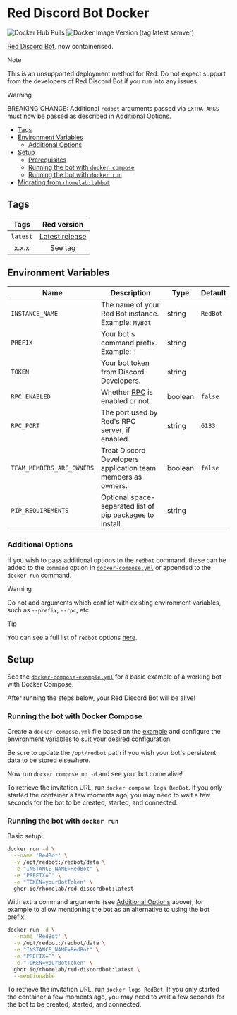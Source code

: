 # Red Discord Bot Docker

![Docker Hub Pulls](https://img.shields.io/docker/pulls/rhomelab/red-discordbot?logo=docker&label=docker%20hub%20pulls&style=for-the-badge)
![Docker Image Version (tag latest semver)](https://img.shields.io/docker/v/rhomelab/red-discordbot/latest?label=red%20version&logo=discord&style=for-the-badge)

[Red Discord Bot](https://discord.red), now containerised.

> [!NOTE]  
> This is an unsupported deployment method for Red. Do not expect support from the developers of Red Discord Bot if you run into any issues.

> [!WARNING]  
> BREAKING CHANGE: Additional `redbot` arguments passed via `EXTRA_ARGS` must now be passed as described in [Additional Options](#additional-options).

* [Tags](#tags)
* [Environment Variables](#environment-variables)
  * [Additional Options](#additional-options)
* [Setup](#setup)
  * [Prerequisites](#prerequisites)
  * [Running the bot with `docker compose`](#running-the-bot-with-docker-compose)
  * [Running the bot with `docker run`](#running-the-bot-with-docker-run)
* [Migrating from `rhomelab:labbot`](#migrating-from-rhomelablabbot)

## Tags

|   **Tags**   |                                  **Red version**                                 |
|:------------:|:--------------------------------------------------------------------------------:|
| `latest`     | [Latest release](https://github.com/Cog-Creators/Red-DiscordBot/releases/latest) |
| x.x.x        | See tag                                                                          |

## Environment Variables

| Name                      | Description                                                                             | Type    | Default  |
|---------------------------|-----------------------------------------------------------------------------------------|---------|----------|
| `INSTANCE_NAME`           | The name of your Red Bot instance.<br>Example: `MyBot`                                  | string  | `RedBot` |
| `PREFIX`                  | Your bot's command prefix.<br>Example: `!`                                              | string  |          |
| `TOKEN`                   | Your bot token from Discord Developers.                                                 | string  |          |
| `RPC_ENABLED`             | Whether [RPC](https://docs.discord.red/en/stable/framework_rpc.html) is enabled or not. | boolean | `false`  |
| `RPC_PORT`                | The port used by Red's RPC server, if enabled.                                          | string  | `6133`   |
| `TEAM_MEMBERS_ARE_OWNERS` | Treat Discord Developers application team members as owners.                            | boolean | `false`  |
| `PIP_REQUIREMENTS`        | Optional space-separated list of pip packages to install.                               | string  |          |

### Additional Options

If you wish to pass additional options to the `redbot` command, these can be added to the `command` option in [`docker-compose.yml`](docker-compose-example.yml) or appended to the `docker run` command.

> [!WARNING]
> Do not add arguments which conflict with existing environment variables, such as `--prefix`, `--rpc`, etc.

> [!TIP]
> You can see a full list of `redbot` options [here](https://github.com/rHomelab/Red-DiscordBot-Docker/blob/main/.github/redbot-arguments.txt).

## Setup

See the [`docker-compose-example.yml`](docker-compose-example.yml) for a basic example of a working bot with Docker Compose.

After running the steps below, your Red Discord Bot will be alive!

### Running the bot with Docker Compose

Create a `docker-compose.yml` file based on the [example](docker-compose-example.yml) and configure the environment variables to suit your desired configuration.

Be sure to update the `/opt/redbot` path if you wish your bot's persistent data to be stored elsewhere.

Now run `docker compose up -d` and see your bot come alive!

To retrieve the invitation URL, run `docker compose logs RedBot`. If you only started the container a few moments ago, you may need to wait a few seconds for the bot to be created, started, and connected.

### Running the bot with `docker run`

Basic setup:

```bash
docker run -d \
  --name 'RedBot' \
  -v /opt/redbot:/redbot/data \
  -e "INSTANCE_NAME=RedBot" \
  -e "PREFIX=^" \
  -e "TOKEN=yourBotToken" \
  ghcr.io/rhomelab/red-discordbot:latest
```

With extra command arguments (see [Additional Options](#additional-options) above), for example to allow mentioning the bot as an alternative to using the bot prefix:

```bash
docker run -d \
  --name 'RedBot' \
  -v /opt/redbot:/redbot/data \
  -e "INSTANCE_NAME=RedBot" \
  -e "PREFIX=^" \
  -e "TOKEN=yourBotToken" \
  ghcr.io/rhomelab/red-discordbot:latest \
  --mentionable
```

To retrieve the invitation URL, run `docker logs RedBot`. If you only started the container a few moments ago, you may need to wait a few seconds for the bot to be created, started, and connected.
